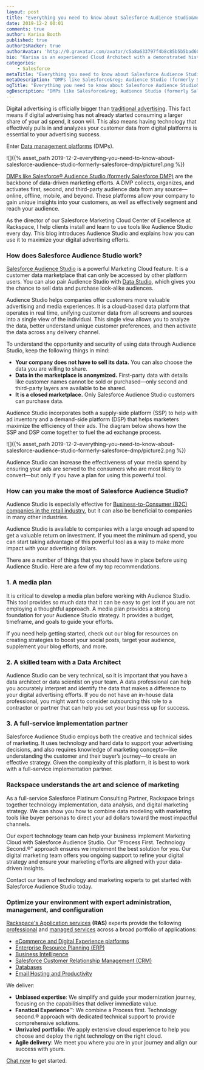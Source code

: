 ```yaml
---
layout: post
title: "Everything you need to know about Salesforce Audience Studio&mdash;formerly Salesforce DMP"
date: 2019-12-2 00:01
comments: true
author: Karisa Booth
published: true
authorIsRacker: true
authorAvatar: 'http://0.gravatar.com/avatar/c5a8a633797f4b8c85b5b5bad605cd18'
bio: "Karisa is an experienced Cloud Architect with a demonstrated history of working in the information technology and services industry. She is skilled in working with a variety of verticals including Nonprofit Organizations, Higher Education, Retail, and HLS; providing Technical Evaluations, Program Execution, Customer Relationship Management (CRM), Event Management, and Marketing/Tech. Karisa is passionate about cloud technology and marketing, and combining these to create unique solutions for clients."
categories:
    - Salesforce
metaTitle: "Everything you need to know about Salesforce Audience Studio&mdash;formerly Salesforce DMP"
metaDescription: "DMPs like Salesforce&reg; Audience Studio (formerly Salesforce DMP) are the backbone of data-driven marketing efforts."
ogTitle: "Everything you need to know about Salesforce Audience Studio&mdash;formerly Salesforce DMP"
ogDescription: "DMPs like Salesforce&reg; Audience Studio (formerly Salesforce DMP) are the backbone of data-driven marketing efforts."
---
```


Digital advertising is officially bigger than [traditional advertising](https://www.vox.com/2019/2/20/18232433/digital-advertising-facebook-google-growth-tv-print-emarketer-2019). This fact means if digital advertising has not already started consuming a larger share of your ad spend, it soon will. This also means having technology that effectively pulls in and analyzes your customer data from digital platforms is essential to your advertising success. 

Enter [Data management platforms](https://www.salesforce.com/blog/2017/05/what-is-a-dmp.html) (DMPs). 

![]({% asset_path 2019-12-2-everything-you-need-to-know-about-salesforce-audience-studio-formerly-salesforce-dmp/picture1.png %})

[DMPs like Salesforce&reg; Audience Studio (formerly Salesforce DMP)](http://salesforce.vidyard.com/watch/cwaPkdMeYSXEXP9oLF4X5r) are the backbone of data-driven marketing efforts. A DMP collects, organizes, and activates first, second, and third-party audience data from any source&mdash;online, offline, mobile, and beyond. These platforms allow your company to gain unique insights into your customers, as well as effectively segment and reach your audience. 

As the director of our Salesforce Marketing Cloud Center of Excellence at Rackspace, I help clients install and learn to use tools like Audience Studio every day. This blog introduces Audience Studio and explains how you can use it to maximize your digital advertising efforts.
<!-- more -->

### How does Salesforce Audience Studio work?

[Salesforce Audience Studio](https://www.salesforce.com/products/marketing-cloud/data-management/) is a powerful Marketing Cloud feature. It is a customer data marketplace that can only be accessed by other platform users. You can also pair Audience Studio with [Data Studio](https://www.salesforce.com/products/marketing-cloud/data-sharing/), which gives you the chance to sell data and purchase look-alike audiences. 

Audience Studio helps companies offer customers more valuable advertising and media experiences. It is a cloud-based data platform that operates in real time, unifying customer data from all screens and sources into a single view of the individual. This single view allows you to analyze the data, better understand unique customer preferences, and then activate the data across any delivery channel.

To understand the opportunity and security of using data through Audience Studio, keep the following things in mind:

- **Your company does not have to sell its data.** You can also choose the data you are willing to share. 
- **Data in the marketplace is anonymized.** First-party data with details like customer names cannot be sold or purchased&mdash;only second and third-party layers are available to be shared.
- **It is a closed marketplace.** Only Salesforce Audience Studio customers can purchase data. 

Audience Studio incorporates both a supply-side platform (SSP) to help with ad inventory and a demand-side platform (DSP) that helps marketers maximize the efficiency of their ads. The diagram below shows how the SSP and DSP come together to fuel the ad exchange process.

![]({% asset_path 2019-12-2-everything-you-need-to-know-about-salesforce-audience-studio-formerly-salesforce-dmp/picture2.png %})


Audience Studio can increase the effectiveness of your media spend by ensuring your ads are served to the consumers who are most likely to convert&mdash;but only if you have a plan for using this powerful tool.

### How can you make the most of Salesforce Audience Studio?

Audience Studio is especially effective for [Business-to-Consumer (B2C) companies in the retail industry](https://www.salesforce.com/video/1758211/), but it can also be beneficial to companies in many other industries. 

Audience Studio is available to companies with a large enough ad spend to get a valuable return on investment. If you meet the minimum ad spend, you can start taking advantage of this powerful tool as a way to make more impact with your advertising dollars. 

There are a number of things that you should have in place before using Audience Studio. Here are a few of my top recommendations.

### 1. A media plan

It is critical to develop a media plan before working with Audience Studio. This tool provides so much data that it can be easy to get lost if you are not employing a thoughtful approach. A media plan provides a strong foundation for your Audience Studio strategy. It provides a budget, timeframe, and goals to guide your efforts. 

If you need help getting started, check out our blog for resources on creating strategies to boost your social posts, target your audience, supplement your blog efforts, and more. 

### 2. A skilled team with a Data Architect

Audience Studio can be very technical, so it is important that you have a data architect or data scientist on your team. A data professional can help you accurately interpret and identify the data that makes a difference to your digital advertising efforts. If you do not have an in-house data professional, you might want to consider outsourcing this role to a contractor or partner that can help you set your business up for success.

### 3. A full-service implementation partner 

Salesforce Audience Studio employs both the creative and technical sides of marketing. It uses technology and hard data to support your advertising decisions, and also requires knowledge of marketing concepts&mdash;like understanding the customer and their buyer’s journey&mdash;to create an effective strategy. Given the complexity of this platform, it is best to work with a full-service implementation partner. 

### Rackspace understands the art and science of marketing

As a full-service Salesforce Platinum Consulting Partner, Rackspace brings together technology implementation, data analysis, and digital marketing strategy. We can show you how to combine data modeling with marketing tools like buyer personas to direct your ad dollars toward the most impactful channels. 

Our expert technology team can help your business implement Marketing Cloud with Salesforce Audience Studio. Our "Process First. Technology Second.&reg;" approach ensures we implement the best solution for you. Our digital marketing team offers you ongoing support to refine your digital strategy and ensure your marketing efforts are aligned with your data-driven insights.

Contact our team of technology and marketing experts to get started with Salesforce Audience Studio today.  

### Optimize your environment with expert administration, management, and configuration

[Rackspace's Application services](https://www.rackspace.com/application-management/managed-services)
**(RAS)** experts provide the following [professional](https://www.rackspace.com/application-management/professional-services)
and
[managed services](https://www.rackspace.com/application-management/managed-services) across
a broad portfolio of applications:

- [eCommerce and Digital Experience platforms](https://www.rackspace.com/ecommerce-digital-experience)
- [Enterprise Resource Planning (ERP)](https://www.rackspace.com/erp)
- [Business Intelligence](https://www.rackspace.com/business-intelligence)
- [Salesforce Customer Relationship Management (CRM)](https://www.rackspace.com/salesforce-managed-services)
- [Databases](https://www.rackspace.com/dba-services)
- [Email Hosting and Productivity](https://www.rackspace.com/email-hosting)

We deliver:

- **Unbiased expertise**: We simplify and guide your modernization journey,
focusing on the capabilities that deliver immediate value.
- **Fanatical Experience**&trade;: We combine a Process first. Technology second.&reg;
approach with dedicated technical support to provide comprehensive solutions.
- **Unrivaled portfolio**: We apply extensive cloud experience to help you
choose and deploy the right technology on the right cloud.
- **Agile delivery**: We meet you where you are in your journey and align
our success with yours.

[Chat now](https://www.rackspace.com/#chat) to get started.
